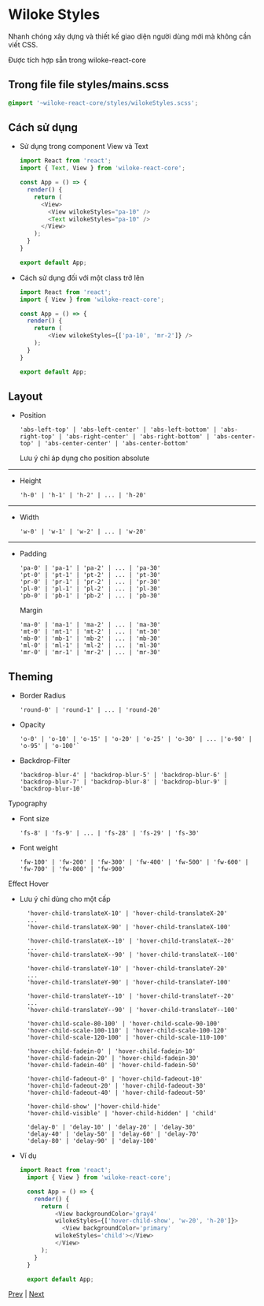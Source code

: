 [3]: ../general/files
[5]: ./tachyons.md

<!--  content -->

# Wiloke Styles

Nhanh chóng xây dựng và thiết kế giao diện người dùng mới mà không cần viết CSS.

Được tích hợp sẵn trong wiloke-react-core

## Trong file file styles/mains.scss

```scss
@import '~wiloke-react-core/styles/wilokeStyles.scss';
```

## Cách sử dụng

- Sử dụng trong component View và Text

  ```js
  import React from 'react';
  import { Text, View } from 'wiloke-react-core';

  const App = () => {
    render() {
      return (
        <View>
          <View wilokeStyles="pa-10" />
          <Text wilokeStyles="pa-10" />
        </View>
      );
    }
  }

  export default App;
  ```

- Cách sử dụng đối với một class trở lên

  ```js
  import React from 'react';
  import { View } from 'wiloke-react-core';

  const App = () => {
    render() {
      return (
          <View wilokeStyles={['pa-10', 'mr-2']} />
      );
    }
  }

  export default App;
  ```

## Layout

- Position

  `'abs-left-top' | 'abs-left-center' | 'abs-left-bottom' | 'abs-right-top' | 'abs-right-center' | 'abs-right-bottom' | 'abs-center-top' | 'abs-center-center' | 'abs-center-bottom'`

  Lưu ý chỉ áp dụng cho position absolute

---

- Height

  ```Shell
  'h-0' | 'h-1' | 'h-2' | ... | 'h-20'
  ```

---

- Width

  ```Shell
  'w-0' | 'w-1' | 'w-2' | ... | 'w-20'
  ```

---

- Padding

  ```Shell
  'pa-0' | 'pa-1' | 'pa-2' | ... | 'pa-30'
  'pt-0' | 'pt-1' | 'pt-2' | ... | 'pt-30'
  'pr-0' | 'pr-1' | 'pr-2' | ... | 'pr-30'
  'pl-0' | 'pl-1' | 'pl-2' | ... | 'pl-30'
  'pb-0' | 'pb-1' | 'pb-2' | ... | 'pb-30'
  ```

  Margin

  ```Shell
  'ma-0' | 'ma-1' | 'ma-2' | ... | 'ma-30'
  'mt-0' | 'mt-1' | 'mt-2' | ... | 'mt-30'
  'mb-0' | 'mb-1' | 'mb-2' | ... | 'mb-30'
  'ml-0' | 'ml-1' | 'ml-2' | ... | 'ml-30'
  'mr-0' | 'mr-1' | 'mr-2' | ... | 'mr-30'
  ```

## Theming

- Border Radius

  ```Shell
  'round-0' | 'round-1' | ... | 'round-20'
  ```

- Opacity

  ```Shell
  'o-0' | 'o-10' | 'o-15' | 'o-20' | 'o-25' | 'o-30' | ... |'o-90' | 'o-95' | 'o-100'`

  ```

- Backdrop-Filter

  ```Shell
  'backdrop-blur-4' | 'backdrop-blur-5' | 'backdrop-blur-6' | 'backdrop-blur-7' | 'backdrop-blur-8' | 'backdrop-blur-9' | 'backdrop-blur-10'
  ```

Typography

- Font size

  ```Shell
  'fs-8' | 'fs-9' | ... | 'fs-28' | 'fs-29' | 'fs-30'
  ```

- Font weight

  ```Shell
  'fw-100' | 'fw-200' | 'fw-300' | 'fw-400' | 'fw-500' | 'fw-600' | 'fw-700' | 'fw-800' | 'fw-900'
  ```

Effect Hover

- Lưu ý chỉ dùng cho một cấp

  ```Shell
    'hover-child-translateX-10' | 'hover-child-translateX-20'
    ...
    'hover-child-translateX-90' | 'hover-child-translateX-100'

    'hover-child-translateX--10' | 'hover-child-translateX--20'
    ...
    'hover-child-translateX--90' | 'hover-child-translateX--100'

    'hover-child-translateY-10' | 'hover-child-translateY-20'
    ...
    'hover-child-translateY-90' | 'hover-child-translateY-100'

    'hover-child-translateY--10' | 'hover-child-translateY--20'
    ...
    'hover-child-translateY--90' | 'hover-child-translateY--100'

    'hover-child-scale-80-100' | 'hover-child-scale-90-100'
    'hover-child-scale-100-110' | 'hover-child-scale-100-120'
    'hover-child-scale-120-100' | 'hover-child-scale-110-100'

    'hover-child-fadein-0' | 'hover-child-fadein-10'
    'hover-child-fadein-20' | 'hover-child-fadein-30'
    'hover-child-fadein-40' | 'hover-child-fadein-50'

    'hover-child-fadeout-0' | 'hover-child-fadeout-10'
    'hover-child-fadeout-20' | 'hover-child-fadeout-30'
    'hover-child-fadeout-40' | 'hover-child-fadeout-50'

    'hover-child-show' |'hover-child-hide'
    'hover-child-visible' | 'hover-child-hidden' | 'child'

    'delay-0' | 'delay-10' | 'delay-20' | 'delay-30'
    'delay-40' | 'delay-50' | 'delay-60' | 'delay-70'
    'delay-80' | 'delay-90' | 'delay-100'
  ```

- Ví dụ

  ```js
  import React from 'react';
    import { View } from 'wiloke-react-core';

    const App = () => {
      render() {
        return (
            <View backgroundColor='gray4'
            wilokeStyles={['hover-child-show', 'w-20', 'h-20']}>
              <View backgroundColor='primary'
            wilokeStyles='child'></View>
            </View>
        );
      }
    }

    export default App;
  ```

<!-- end of content -->

[Prev][3] | [Next][5]
